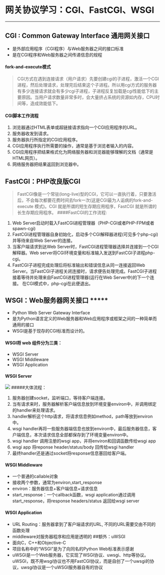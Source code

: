 # 网关协议学习：CGI、FastCGI、WSGI
---
## CGI : Common Gateway Interface 通用网关接口
  - 是外部应用程序（CGI程序）与Web服务器之间的接口标准
  - 是在CGI程序和Web服务器之间传递信息的规程
#### fork-and-execute模式
  > CGI方式在遇到连接请求（用户请求）先要创建cgi的子进程，激活一个CGI进程，然后处理请求，处理完后结束这个子进程。所以用cgi方式的服务器有多少连接请求就会有多少cgi子进程，子进程反复加载是cgi性能低下的主要原因。当用户请求数量非常多时，会大量挤占系统的资源如内存，CPU时间等，造成效能低下。
#### CGI脚本工作流程
  1. 浏览器通过HTML表单或超链接请求指向一个CGI应用程序的URL。
  2. 服务器收发到请求。
  3. 服务器执行所指定的CGI应用程序。
  4. CGI应用程序执行所需要的操作，通常是基于浏览者输入的内容。
  5. CGI应用程序把结果格式化为网络服务器和浏览器能够理解的文档（通常是HTML网页）。
  6. 网络服务器把结果返回到浏览器中。
## FastCGI：PHP改良版CGI
  >FastCGI像是一个常驻(long-live)型的CGI，它可以一直执行着，只要激活后，不会每次都要花费时间去fork一次(这是CGI最为人诟病的fork-and-execute 模式)。CGI 就是所谓的短生存期应用程序，FastCGI 就是所谓的长生存期应用程序。
####FastCGI的工作流程:
  1. Web Server启动时载入FastCGI进程管理器（PHP-CGI或者PHP-FPM或者spawn-cgi)
  2. FastCGI进程管理器自身初始化，启动多个CGI解释器进程(可见多个php-cgi)并等待来自Web Server的连接。
  3. 当客户端请求到达Web Server时，FastCGI进程管理器选择并连接到一个CGI解释器。Web server将CGI环境变量和标准输入发送到FastCGI子进程php-cgi。
  4. FastCGI子进程完成处理后将标准输出和错误信息从同一连接返回Web Server。当FastCGI子进程关闭连接时，请求便告处理完成。FastCGI子进程接着等待并处理来自FastCGI进程管理器(运行在Web Server中)的下一个连接。 在CGI模式中，php-cgi在此便退出。
## WSGI：Web服务器网关接口 *****
  - Python Web Server Gateway Interface
  - 是为Python语言定义的Web服务器和Web应用程序或框架之间的一种简单而通用的接口
  - WSGI是基于现存的CGI标准而设计的。
#### WSGI将 web 组件分为三类：
   - WSGI Server 
   - WSGI Middleware 
   - WSGI Application
#### WSGI Server 
![](http://jbcdn2.b0.upaiyun.com/2017/09/c817a776a88a62b252eaaef8c27f8271.png)
#####大体流程：
   1. 服务器创建socket，监听端口，等待客户端连接。
   2. 当有请求来时，服务器解析客户端信息放到环境变量environ中，并调用绑定的handler来处理请求。
   3. handler解析这个http请求，将请求信息例如method，path等放到environ中。
   4. wsgi handler再将一些服务器端信息也放到environ中，最后服务器信息，客户端信息，本次请求信息全部都保存到了环境变量environ中。
   5. wsgi handler 调用注册的wsgi app，并将environ和回调函数传给wsgi app
   6. wsgi app 将reponse header/status/body 回传给wsgi handler
   7. 最终handler还是通过socket将response信息塞回给客户端。
#### WSGI Middleware 
   - 一个普通的callable对象
   - 接收两个参数，通常为environ,start_response
   - environ：服务器信息+客户端信息+请求信息
   - start_response：一个callback函数，wsgi application通过调用start_response，将response headers/status 返回给wsgi server
#### WSGI Application
   - URL Routing：服务器拿到了客户端请求的URL, 不同的URL需要交由不同的函数处理
   - middleware对服务器程序和应用是透明的
##额外：uWSGI
   - 面向C，C++和Objective-C
   - 项目名称中的“WSGI”是为了向同名的Python Web标准表示感谢
   - uWSGI是一个Web服务器，它实现了WSGI协议、uwsgi、http等协议。uWSGI，既不用wsgi协议也不用FastCGI协议，而是自创了一个uwsgi的协议，uwsgi协议是一个uWSGI服务器自有的协议